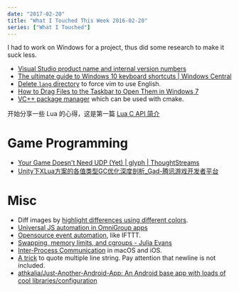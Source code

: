 ```yaml
---
date: "2017-02-20"
title: "What I Touched This Week 2016-02-20"
series: ["What I Touched"]
---
```


I had to work on Windows for a project, thus did some research to make it suck less.

- [Visual Studio product name and internal version numbers][1]
- [The ultimate guide to Windows 10 keyboard shortcuts | Windows Central][2]
- [Delete `lang` directory][3] to force vim to use English.
- [How to Drag Files to the Taskbar to Open Them in Windows 7][4]
- [VC++ package manager][5] which can be used with cmake.

开始分享一些 Lua 的心得，这是第一篇 [Lua C API 简介][6]

# Game Programming

- [Your Game Doesn't Need UDP (Yet) | glyph | ThoughtStreams][11]
- [Unity下XLua方案的各值类型GC优化深度剖析\_Gad-腾讯游戏开发者平台][12]

# Misc

- Diff images by [highlight differences using different colors][7].
- [Universal JS automation in OmniGroup apps][8]
- [Opensource event automation][9], like IFTTT.
- [Swapping, memory limits, and cgroups - Julia Evans][13]
- [Inter-Process Communication][14] in macOS and iOS.
- [A trick][15] to quote multiple line string. Pay attention that newline is not included.
- [athkalia/Just-Another-Android-App: An Android base app with loads of cool libraries/configuration][10]

[1]:	http://superuser.com/a/194065/86193
[2]:	http://www.windowscentral.com/best-windows-10-keyboard-shortcuts
[3]:	http://stackoverflow.com/a/2860971/667158
[4]:	https://www.howtogeek.com/howto/3218/how-to-drag-files-to-the-taskbar-to-open-them-in-windows-7/
[5]:	https://github.com/Microsoft/vcpkg/blob/master/docs/EXAMPLES.md
[6]:	http://blog.iany.me/zh/2017/02/lua-c-api-intro/
[7]:	http://stackoverflow.com/a/33673440/667158
[8]:	https://omni-automation.com
[9]:	https://github.com/muesli/beehive
[10]:	https://github.com/athkalia/Just-Another-Android-App
[11]:	https://thoughtstreams.io/glyph/your-game-doesnt-need-udp-yet/
[12]:	http://gad.qq.com/article/detail/7190667
[13]:	https://jvns.ca/blog/2017/02/17/mystery-swap/
[14]:	http://nshipster.com/inter-process-communication/
[15]:	http://stackoverflow.com/a/17996915/667158
